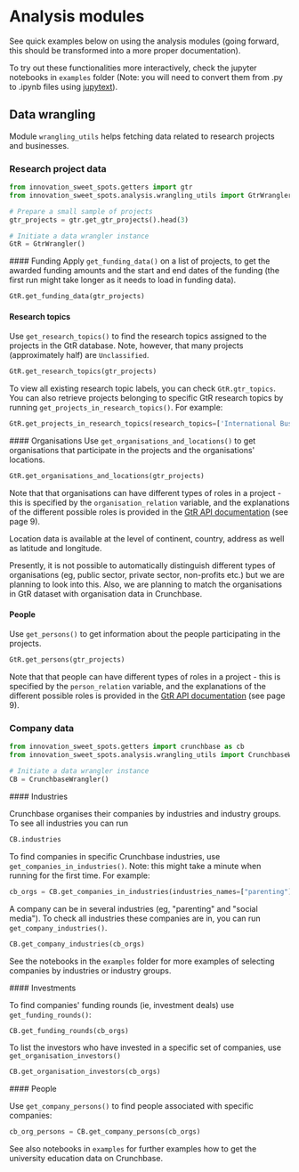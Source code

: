 # Analysis modules

See quick examples below on using the analysis modules (going forward, this should be transformed into a more proper documentation).

To try out these functionalities more interactively, check the jupyter notebooks in `examples` folder (Note: you will need to convert them from .py to .ipynb files using [jupytext](https://github.com/mwouts/jupytext)).

## Data wrangling

Module `wrangling_utils` helps fetching data related to research projects and businesses.

### Research project data

```python
from innovation_sweet_spots.getters import gtr
from innovation_sweet_spots.analysis.wrangling_utils import GtrWrangler

# Prepare a small sample of projects
gtr_projects = gtr.get_gtr_projects().head(3)

# Initiate a data wrangler instance
GtR = GtrWrangler()
```

#### Funding
Apply `get_funding_data()` on a list of projects, to get the awarded funding amounts and the start and end dates of the funding (the first run might take longer as it needs to load in funding data).

```python
GtR.get_funding_data(gtr_projects)
```

#### Research topics

Use `get_research_topics()` to find the research topics assigned to the projects in the GtR database. Note, however, that many projects (approximately half) are `Unclassified`.

```python
GtR.get_research_topics(gtr_projects)
```

To view all existing research topic labels, you can check `GtR.gtr_topics`. You can also retrieve projects belonging to specific GtR research topics by running `get_projects_in_research_topics()`. For example:

```python
GtR.get_projects_in_research_topics(research_topics=['International Business', 'Classical Literature'])
```

#### Organisations
Use `get_organisations_and_locations()` to get organisations that participate in the projects and the organisations' locations.

```python
GtR.get_organisations_and_locations(gtr_projects)
```

Note that that organisations can have different types of roles in a project - this is specified by the `organisation_relation` variable, and the explanations of the different possible roles is provided in the [GtR API documentation](https://gtr.ukri.org/resources/GtR-2-API-v1.7.5.pdf) (see page 9).

Location data is available at the level of continent, country, address as well as latitude and longitude.

Presently, it is not possible to automatically distinguish different types of organisations (eg, public sector, private sector, non-profits etc.) but we are planning to look into this. Also, we are planning to match the organisations in GtR dataset with organisation data in Crunchbase.

#### People

Use `get_persons()` to get information about the people participating in the projects.

```python
GtR.get_persons(gtr_projects)
```

Note that that people can have different types of roles in a project - this is specified by the `person_relation` variable, and the explanations of the different possible roles is provided in the [GtR API documentation](https://gtr.ukri.org/resources/GtR-2-API-v1.7.5.pdf) (see page 9).

### Company data

```python
from innovation_sweet_spots.getters import crunchbase as cb
from innovation_sweet_spots.analysis.wrangling_utils import CrunchbaseWrangler

# Initiate a data wrangler instance
CB = CrunchbaseWrangler()
```

#### Industries

Crunchbase organises their companies by industries and industry groups. To see all industries you can run

```python
CB.industries
```

To find companies in specific Crunchbase industries, use `get_companies_in_industries()`. Note: this might take a minute when running for the first time. For example:

```python
cb_orgs = CB.get_companies_in_industries(industries_names=["parenting"])
```

A company can be in several industries (eg, "parenting" and "social media"). To check all industries these companies are in, you can run `get_company_industries()`.

```python
CB.get_company_industries(cb_orgs)
```

See the notebooks in the `examples` folder for more examples of selecting companies by industries or industry groups.

#### Investments

To find companies' funding rounds (ie, investment deals) use `get_funding_rounds()`:

```python
CB.get_funding_rounds(cb_orgs)
```

To list the investors who have invested in a specific set of companies, use `get_organisation_investors()`

```python
CB.get_organisation_investors(cb_orgs)
```

#### People

Use `get_company_persons()` to find people associated with specific companies:

```python
cb_org_persons = CB.get_company_persons(cb_orgs)
```

See also notebooks in `examples` for further examples how to get the university education data on Crunchbase.
